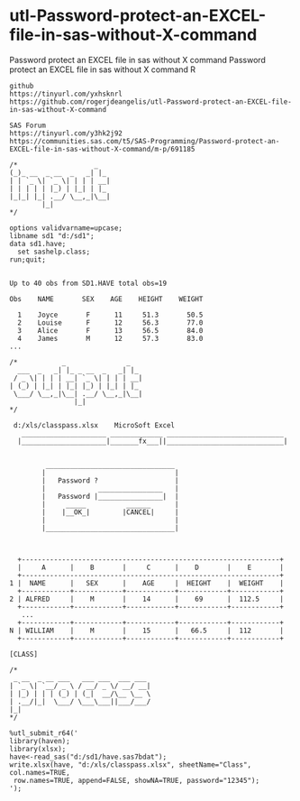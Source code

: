 # utl-Password-protect-an-EXCEL-file-in-sas-without-X-command
Password protect an EXCEL file in sas without X command 
    Password protect an EXCEL file in sas without X command R                                                               
                                                                                                                            
    github                                                                                                                  
    https://tinyurl.com/yxhsknrl                                                                                            
    https://github.com/rogerjdeangelis/utl-Password-protect-an-EXCEL-file-in-sas-without-X-command                          
                                                                                                                            
    SAS Forum                                                                                                               
    https://tinyurl.com/y3hk2j92                                                                                            
    https://communities.sas.com/t5/SAS-Programming/Password-protect-an-EXCEL-file-in-sas-without-X-command/m-p/691185       
                                                                                                                            
    /*                   _                                                                                                  
    (_)_ __  _ __  _   _| |_                                                                                                
    | | `_ \| `_ \| | | | __|                                                                                               
    | | | | | |_) | |_| | |_                                                                                                
    |_|_| |_| .__/ \__,_|\__|                                                                                               
            |_|                                                                                                             
    */                                                                                                                      
                                                                                                                            
    options validvarname=upcase;                                                                                            
    libname sd1 "d:/sd1";                                                                                                   
    data sd1.have;                                                                                                          
      set sashelp.class;                                                                                                    
    run;quit;                                                                                                               
                                                                                                                            
                                                                                                                            
    Up to 40 obs from SD1.HAVE total obs=19                                                                                 
                                                                                                                            
    Obs    NAME       SEX    AGE    HEIGHT    WEIGHT                                                                        
                                                                                                                            
      1    Joyce       F      11     51.3       50.5                                                                        
      2    Louise      F      12     56.3       77.0                                                                        
      3    Alice       F      13     56.5       84.0                                                                        
      4    James       M      12     57.3       83.0                                                                        
    ...                                                                                                                     
                                                                                                                            
    /*           _               _                                                                                          
      ___  _   _| |_ _ __  _   _| |_                                                                                        
     / _ \| | | | __| `_ \| | | | __|                                                                                       
    | (_) | |_| | |_| |_) | |_| | |_                                                                                        
     \___/ \__,_|\__| .__/ \__,_|\__|                                                                                       
                    |_|                                                                                                     
    */                                                                                                                      
                                                                                                                            
     d:/xls/classpass.xlsx    MicroSoft Excel                                                                               
       _____________________ _____________ _____________________________                                                    
      |_____________________|_______fx___||_____________________________|                                                   
                                                                                                                            
                                                                                                                            
             ________________________________                                                                               
            |                                |                                                                              
            |   Password ?                   |                                                                              
            |             ________________   |                                                                              
            |   Password |________________|  |                                                                              
            |     _____          ______      |                                                                              
            |    |__OK_|        |CANCEL|     |                                                                              
            |                                |                                                                              
            |________________________________|                                                                              
                                                                                                                            
                                                                                                                            
                                                                                                                            
      +----------------------------------------------------------------+                                                    
      |     A      |    B       |     C      |    D       |    E       |                                                    
      +----------------------------------------------------------------+                                                    
    1 |  NAME      |   SEX      |    AGE     |  HEIGHT    |  WEIGHT    |                                                    
      +------------+------------+------------+------------+------------+                                                    
    2 | ALFRED     |    M       |    14      |    69      |  112.5     |                                                    
      +------------+------------+------------+------------+------------+                                                    
       ...                                                                                                                  
      +------------+------------+------------+------------+------------+                                                    
    N | WILLIAM    |    M       |    15      |   66.5     |  112       |                                                    
      +------------+------------+------------+------------+------------+                                                    
                                                                                                                            
    [CLASS]                                                                                                                 
                                                                                                                            
    /*                                                                                                                      
     _ __  _ __ ___   ___ ___  ___ ___                                                                                      
    | `_ \| `__/ _ \ / __/ _ \/ __/ __|                                                                                     
    | |_) | | | (_) | (_|  __/\__ \__ \                                                                                     
    | .__/|_|  \___/ \___\___||___/___/                                                                                     
    |_|                                                                                                                     
    */                                                                                                                      
                                                                                                                            
    %utl_submit_r64('                                                                                                       
    library(haven);                                                                                                         
    library(xlsx);                                                                                                          
    have<-read_sas("d:/sd1/have.sas7bdat");                                                                                 
    write.xlsx(have, "d:/xls/classpass.xlsx", sheetName="Class", col.names=TRUE,                                            
     row.names=TRUE, append=FALSE, showNA=TRUE, password="12345");                                                          
    ');                                                                                                                     
                                                                                                                            
                                                                                                                            
